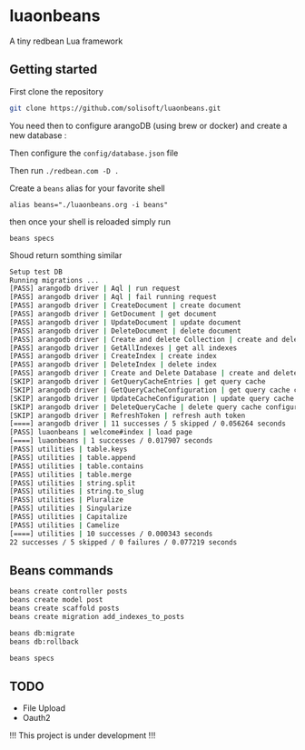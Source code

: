 # luaonbeans

A tiny redbean Lua framework

## Getting started

First clone the repository

```sh
git clone https://github.com/solisoft/luaonbeans.git
```

You need then to configure arangoDB (using brew or docker) and create a new database :

Then configure the `config/database.json` file

Then run `./redbean.com -D .`

Create a `beans` alias for your favorite shell

```
alias beans="./luaonbeans.org -i beans"
```

then once your shell is reloaded simply run

```
beans specs
```

Shoud return somthing similar

```sh
Setup test DB
Running migrations ...
[PASS] arangodb driver | Aql | run request
[PASS] arangodb driver | Aql | fail running request
[PASS] arangodb driver | CreateDocument | create document
[PASS] arangodb driver | GetDocument | get document
[PASS] arangodb driver | UpdateDocument | update document
[PASS] arangodb driver | DeleteDocument | delete document
[PASS] arangodb driver | Create and delete Collection | create and delete collection
[PASS] arangodb driver | GetAllIndexes | get all indexes
[PASS] arangodb driver | CreateIndex | create index
[PASS] arangodb driver | DeleteIndex | delete index
[PASS] arangodb driver | Create and Delete Database | create and delete database
[SKIP] arangodb driver | GetQueryCacheEntries | get query cache
[SKIP] arangodb driver | GetQueryCacheConfiguration | get query cache configuration
[SKIP] arangodb driver | UpdateCacheConfiguration | update query cache configuration
[SKIP] arangodb driver | DeleteQueryCache | delete query cache configuration
[SKIP] arangodb driver | RefreshToken | refresh auth token
[====] arangodb driver | 11 successes / 5 skipped / 0.056264 seconds
[PASS] luaonbeans | welcome#index | load page
[====] luaonbeans | 1 successes / 0.017907 seconds
[PASS] utilities | table.keys
[PASS] utilities | table.append
[PASS] utilities | table.contains
[PASS] utilities | table.merge
[PASS] utilities | string.split
[PASS] utilities | string.to_slug
[PASS] utilities | Pluralize
[PASS] utilities | Singularize
[PASS] utilities | Capitalize
[PASS] utilities | Camelize
[====] utilities | 10 successes / 0.000343 seconds
22 successes / 5 skipped / 0 failures / 0.077219 seconds
```

## Beans commands

```sh
beans create controller posts
beans create model post
beans create scaffold posts
beans create migration add_indexes_to_posts

beans db:migrate
beans db:rollback

beans specs
```

## TODO

- File Upload
- Oauth2

!!! This project is under development !!!
